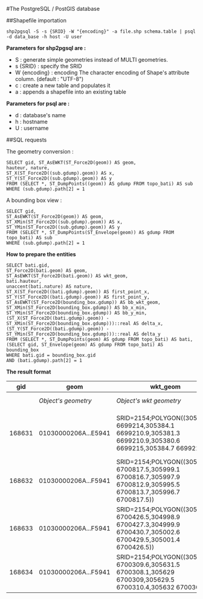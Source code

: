 #The PostgreSQL / PostGIS database

##Shapefile importation
```
shp2pgsql -S -s {SRID} -W "{encoding}" -a file.shp schema.table | psql -d data_base -h host -U user
```

**Parameters for shp2pgsql are :**

* S : generate simple geometries instead of MULTI geometries.
* s {SRID} : specify the SRID
* W {encoding} : encoding The character encoding of Shape's attribute column. (default : "UTF-8")
* c : create a new table and populates it
* a : appends a shapefile into an existing table

**Parameters for psql are :**

* d : database's name
* h : hostname
* U : username

##SQL requests

The geometry conversion :
```
SELECT gid, ST_AsEWKT(ST_Force2D(geom)) AS geom,
hauteur, nature, 
ST_X(ST_Force2D((sub.gdump).geom)) AS x, 
ST_Y(ST_Force2D((sub.gdump).geom)) AS y
FROM (SELECT *, ST_DumpPoints((geom)) AS gdump FROM topo_bati) AS sub
WHERE (sub.gdump).path[2] = 1
```

A bounding box view :

```
SELECT gid, 
ST_AsEWKT(ST_Force2D(geom)) AS geom, 
ST_XMin(ST_Force2D((sub.gdump).geom)) AS x, 
ST_YMin(ST_Force2D((sub.gdump).geom)) AS y
FROM (SELECT *, ST_DumpPoints(ST_Envelope(geom)) AS gdump FROM topo_bati) AS sub
WHERE (sub.gdump).path[2] = 1
```

**How to prepare the entities**

```
SELECT bati.gid, 
ST_Force2D(bati.geom) AS geom, 
ST_AsEWKT(ST_Force2D(bati.geom)) AS wkt_geom, 
bati.hauteur, 
unaccent(bati.nature) AS nature, 
ST_X(ST_Force2D((bati.gdump).geom)) AS first_point_x, 
ST_Y(ST_Force2D((bati.gdump).geom)) AS first_point_y,
ST_AsEWKT(ST_Force2D(bounding_box.gdump)) AS bb_wkt_geom, 
ST_XMin(ST_Force2D(bounding_box.gdump)) AS bb_x_min, 
ST_YMin(ST_Force2D(bounding_box.gdump)) AS bb_y_min,
(ST_X(ST_Force2D((bati.gdump).geom)) - ST_XMin(ST_Force2D(bounding_box.gdump)))::real AS delta_x,
(ST_Y(ST_Force2D((bati.gdump).geom)) - ST_YMin(ST_Force2D(bounding_box.gdump)))::real AS delta_y
FROM (SELECT *, ST_DumpPoints(geom) AS gdump FROM topo_bati) AS bati,
(SELECT gid, ST_Envelope(geom) AS gdump FROM topo_bati) AS bounding_box
WHERE bati.gid = bounding_box.gid
AND (bati.gdump).path[2] = 1
```

**The result format**

|gid	|geom	|wkt_geom	|hauteur	|nature	|first_point_x	|first_point_y	|bb_wkt_geom	|bb_x_min	|bb_y_min	|delta_x	|delta_y|
|-------|-------|-------|-------|-------|-------|-------|-------|-------|-------|-------|-------|
||*Object's geometry*|*Object's wkt geometry*|*Object's height*|*nature*|*Object's x first point*|*Object's y first point*|*Bounding box's wkt geometry*|*Bounding box x_min*|*Bounding box y min*|||
|168631|01030000206A...E5941|SRID=2154;POLYGON((305384.7 6699214,305384.1 6699210.9,305381.3 6699210.9,305380.6 6699215,305384.7 6699214))|6||305384.7|6699214|SRID=2154;POLYGON((305380.6 6699210.9,305380.6 6699215,305384.7 6699215,305384.7 6699210.9,305380.6 6699210.9))|305380.6|6699210.9|4.1|3.1|
|168632|	01030000206A...F5941|	SRID=2154;POLYGON((305996.7 6700817.5,305999.1 6700816.7,305997.9 6700812.9,305995.5 6700813.7,305996.7 6700817.5))|5||305996.7|	6700817.5|SRID=2154;POLYGON((305995.5 6700812.9,305995.5 6700817.5,305999.1 6700817.5,305999.1 6700812.9,305995.5 6700812.9))|	305995.5|6700812.9|1.2|4.6|
|168633|	01030000206A...F5941|SRID=2154;POLYGON((305001.4 6700426.5,304998.9 6700427.3,304999.9 6700430.7,305002.6 6700429.5,305001.4 6700426.5))|2||305001.4|6700426.5|SRID=2154;POLYGON((304998.9 6700426.5,304998.9 6700430.7,305002.6 6700430.7,305002.6 6700426.5,304998.9 6700426.5))|304998.9|6700426.5|2.5|0|
|168634|	01030000206A...F5941|SRID=2154;POLYGON((305632 6700309.6,305631.5 6700308.1,305629 6700309,305629.5 6700310.4,305632 6700309.6))|5||305632|6700309.6|SRID=2154;POLYGON((305629 6700308.1,305629 6700310.4,305632 6700310.4,305632 6700308.1,305629 6700308.1))|305629|6700308.1|3|1.5|
